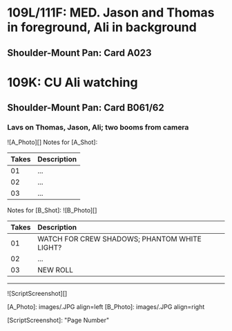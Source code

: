# 109L/111F: MED. Jason and Thomas in foreground, Ali in background
## Shoulder-Mount Pan: Card A023

# 109K: CU Ali watching
## Shoulder-Mount Pan: Card B061/62

### Lavs on Thomas, Jason, Ali; two booms from camera

![A_Photo][]
Notes for [A_Shot]: 

| Takes | Description |
|:---|:----|
| 01 | ... |
| 02 | ... |
| 03 | ... |

Notes for [B_Shot]: 
![B_Photo][]

| Takes | Description |
|:---|:----|
| 01 | WATCH FOR CREW SHADOWS; PHANTOM WHITE LIGHT? |
| 02 | ... |
| 03 | NEW ROLL |

----

![ScriptScreenshot][]


[A_Photo]:  images/.JPG align=left
[B_Photo]:  images/.JPG align=right

[ScriptScreenshot]: "Page Number"